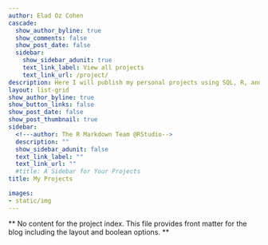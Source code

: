 ```yaml
---
author: Elad Oz Cohen
cascade:
  show_author_byline: true
  show_comments: false
  show_post_date: false
  sidebar:
    show_sidebar_adunit: true
    text_link_label: View all projects
    text_link_url: /project/
description: Here I will publish my personal projects using SQL, R, and sometimes Python. Enjoy! 
layout: list-grid
show_author_byline: true
show_button_links: false
show_post_date: false
show_post_thumbnail: true
sidebar:
  <!---author: The R Markdown Team @RStudio-->
  description: ""
  show_sidebar_adunit: false
  text_link_label: ""
  text_link_url: ""
  #title: A Sidebar for Your Projects
title: My Projects

images: 
- static/img
---
```

** No content for the project index. This file provides front matter for the blog including the layout and boolean options. **

